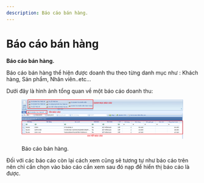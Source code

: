 ```yaml
---
description: Báo cáo bán hàng.
---
```


# Báo cáo bán hàng

**Báo cáo bán hàng.**

Báo cáo bán hàng thể hiện được doanh thu theo từng danh mục như : Khách hàng, Sản phẩm, Nhân viên..etc…

Dưới đây là hình ảnh tổng quan về một báo cáo doanh thu:

<figure><img src="../.gitbook/assets/BAOCAOBANHANG.png" alt=""><figcaption><p>Báo cáo bán hàng.</p></figcaption></figure>

Đối với các báo cáo còn lại cách xem cũng sẽ tương tự như báo cáo trên nên chỉ cần chọn vào báo cáo cần xem sau đó nạp để hiển thị báo cáo là được.
